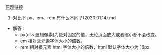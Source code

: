 [原题链接](https://github.com/haizlin/fe-interview/issues/29)

1. 对比下 px、em、rem 有什么不同？(2020.01.14).md

- 解答：
  - px(css 逻辑像素)为绝对固定的值，无论页面放大或者缩小都不会改变。
  - em 相对父元素字体大小的倍数。
  - rem 相对根元素 html 字体大小的倍数，html 默认字体大小为 16px
